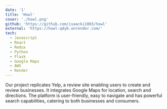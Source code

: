 ```yaml
---
date: '1'
title: 'Howl'
cover: './howl.png'
github: 'https://github.com/isaacki1003/howl'
external: 'https://howl-qdy6.onrender.com/'
tech:
  - Javascript
  - React
  - Redux
  - Python
  - Flask
  - Google Maps
  - AWS
  - Render
---
```


Our project replicates Yelp, a review site enabling users to create and review businesses. It integrates Google Maps for location, search and directions. The platform is user-friendly, easy to navigate and has powerful search capabilities, catering to both businesses and consumers.
